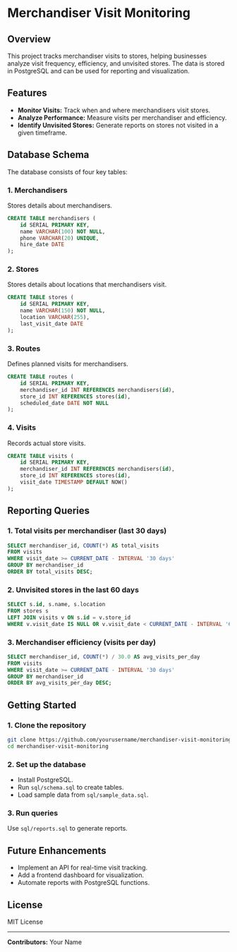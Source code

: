 # Merchandiser Visit Monitoring

## Overview
This project tracks merchandiser visits to stores, helping businesses analyze visit frequency, efficiency, and unvisited stores. The data is stored in PostgreSQL and can be used for reporting and visualization.

## Features
- **Monitor Visits:** Track when and where merchandisers visit stores.
- **Analyze Performance:** Measure visits per merchandiser and efficiency.
- **Identify Unvisited Stores:** Generate reports on stores not visited in a given timeframe.

## Database Schema
The database consists of four key tables:

### 1. Merchandisers
Stores details about merchandisers.
```sql
CREATE TABLE merchandisers (
    id SERIAL PRIMARY KEY,
    name VARCHAR(100) NOT NULL,
    phone VARCHAR(20) UNIQUE,
    hire_date DATE
);
```

### 2. Stores
Stores details about locations that merchandisers visit.
```sql
CREATE TABLE stores (
    id SERIAL PRIMARY KEY,
    name VARCHAR(150) NOT NULL,
    location VARCHAR(255),
    last_visit_date DATE
);
```

### 3. Routes
Defines planned visits for merchandisers.
```sql
CREATE TABLE routes (
    id SERIAL PRIMARY KEY,
    merchandiser_id INT REFERENCES merchandisers(id),
    store_id INT REFERENCES stores(id),
    scheduled_date DATE NOT NULL
);
```

### 4. Visits
Records actual store visits.
```sql
CREATE TABLE visits (
    id SERIAL PRIMARY KEY,
    merchandiser_id INT REFERENCES merchandisers(id),
    store_id INT REFERENCES stores(id),
    visit_date TIMESTAMP DEFAULT NOW()
);
```

## Reporting Queries
### 1. Total visits per merchandiser (last 30 days)
```sql
SELECT merchandiser_id, COUNT(*) AS total_visits
FROM visits
WHERE visit_date >= CURRENT_DATE - INTERVAL '30 days'
GROUP BY merchandiser_id
ORDER BY total_visits DESC;
```

### 2. Unvisited stores in the last 60 days
```sql
SELECT s.id, s.name, s.location
FROM stores s
LEFT JOIN visits v ON s.id = v.store_id
WHERE v.visit_date IS NULL OR v.visit_date < CURRENT_DATE - INTERVAL '60 days';
```

### 3. Merchandiser efficiency (visits per day)
```sql
SELECT merchandiser_id, COUNT(*) / 30.0 AS avg_visits_per_day
FROM visits
WHERE visit_date >= CURRENT_DATE - INTERVAL '30 days'
GROUP BY merchandiser_id
ORDER BY avg_visits_per_day DESC;
```

## Getting Started
### 1. Clone the repository
```sh
git clone https://github.com/yourusername/merchandiser-visit-monitoring.git
cd merchandiser-visit-monitoring
```

### 2. Set up the database
- Install PostgreSQL.
- Run `sql/schema.sql` to create tables.
- Load sample data from `sql/sample_data.sql`.

### 3. Run queries
Use `sql/reports.sql` to generate reports.

## Future Enhancements
- Implement an API for real-time visit tracking.
- Add a frontend dashboard for visualization.
- Automate reports with PostgreSQL functions.

## License
MIT License

---
**Contributors:** Your Name

